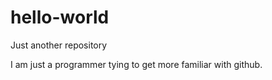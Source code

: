 # hello-world
Just another repository

I am just a programmer tying to get more familiar with github.
